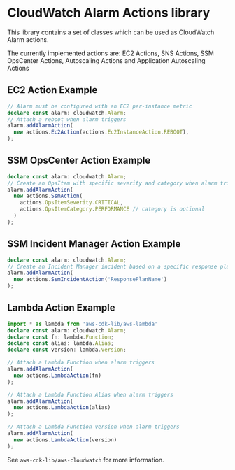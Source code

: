 # CloudWatch Alarm Actions library


This library contains a set of classes which can be used as CloudWatch Alarm actions.

The currently implemented actions are: EC2 Actions, SNS Actions, SSM OpsCenter Actions, Autoscaling Actions and Application Autoscaling Actions


## EC2 Action Example

```ts
// Alarm must be configured with an EC2 per-instance metric
declare const alarm: cloudwatch.Alarm;
// Attach a reboot when alarm triggers
alarm.addAlarmAction(
  new actions.Ec2Action(actions.Ec2InstanceAction.REBOOT),
);
```

## SSM OpsCenter Action Example

```ts
declare const alarm: cloudwatch.Alarm;
// Create an OpsItem with specific severity and category when alarm triggers
alarm.addAlarmAction(
  new actions.SsmAction(
    actions.OpsItemSeverity.CRITICAL,
    actions.OpsItemCategory.PERFORMANCE // category is optional
  )
);
```

## SSM Incident Manager Action Example

```ts
declare const alarm: cloudwatch.Alarm;
// Create an Incident Manager incident based on a specific response plan
alarm.addAlarmAction(
  new actions.SsmIncidentAction('ResponsePlanName')
);
```

## Lambda Action Example

```ts
import * as lambda from 'aws-cdk-lib/aws-lambda'
declare const alarm: cloudwatch.Alarm;
declare const fn: lambda.Function;
declare const alias: lambda.Alias;
declare const version: lambda.Version;

// Attach a Lambda Function when alarm triggers
alarm.addAlarmAction(
  new actions.LambdaAction(fn)
);

// Attach a Lambda Function Alias when alarm triggers
alarm.addAlarmAction(
  new actions.LambdaAction(alias)
);

// Attach a Lambda Function version when alarm triggers
alarm.addAlarmAction(
  new actions.LambdaAction(version)
);

```

See `aws-cdk-lib/aws-cloudwatch` for more information.
